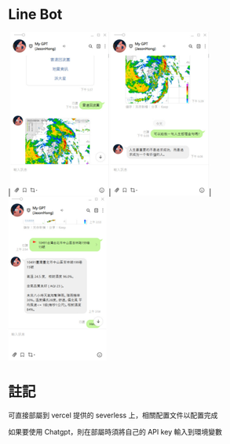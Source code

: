 # Line Bot

|<img src="https://github.com/JasonHongOO/Testing/blob/main/Images/1%20(1).jpg" width="200"/>|<img src="https://github.com/JasonHongOO/Testing/blob/main/Images/1%20(2).jpg" width="200"/>|<img src="https://github.com/JasonHongOO/Testing/blob/main/Images/1%20(3).jpg" width="200"/>


# 註記

可直接部屬到 vercel 提供的 severless 上，相關配置文件以配置完成

如果要使用 Chatgpt，則在部屬時須將自己的 API key 輸入到環境變數
